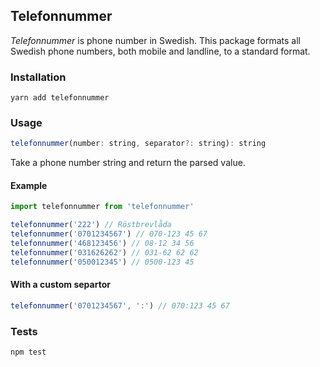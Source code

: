 ## Telefonnummer

_Telefonnummer_ is phone number in Swedish. This package formats all Swedish phone numbers, both mobile and landline, to a standard format.

### Installation
```
yarn add telefonnummer
```

### Usage
```js
telefonnummer(number: string, separator?: string): string
```

Take a phone number string and return the parsed value.

#### Example
```js
import telefonnummer from 'telefonnummer'

telefonnummer('222') // Röstbrevlåda
telefonnummer('0701234567') // 070-123 45 67
telefonnummer('468123456') // 08-12 34 56
telefonnummer('031626262') // 031-62 62 62
telefonnummer('050012345') // 0500-123 45
```

#### With a custom separtor
```js
telefonnummer('0701234567', ':') // 070:123 45 67
```

### Tests
```
npm test
```
